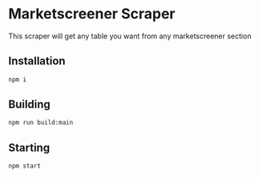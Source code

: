 # Marketscreener Scraper
This scraper will get any table you want from any marketscreener section

## Installation
```bash
npm i
```

## Building
```bash
npm run build:main
```

## Starting
```bash
npm start
```
